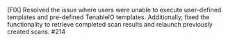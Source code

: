 [FIX] Resolved the issue where users were unable to execute user-defined templates and pre-defined TenableIO templates. Additionally, fixed the functionality to retrieve completed scan results and relaunch previously created scans. #214
